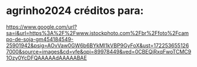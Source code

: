 # agrinho2024 créditos para:
https://www.google.com/url?sa=i&url=https%3A%2F%2Fwww.istockphoto.com%2Fbr%2Ffoto%2Fcampo-de-soja-gm454184549-25901942&psig=AOvVaw0GW6b6BYkMl1kVBP9GyFoX&ust=1722536551267000&source=images&cd=vfe&opi=89978449&ved=0CBEQjRxqFwoTCMC91Ozy0YcDFQAAAAAdAAAAABAE
